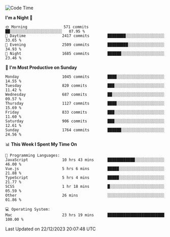 <!--START_SECTION:waka-->
![Code Time](http://img.shields.io/badge/Code%20Time-3%2C446%20hrs%2036%20mins-blue)

**I'm a Night 🦉** 

```text
🌞 Morning                571 commits         ██░░░░░░░░░░░░░░░░░░░░░░░   07.95 % 
🌆 Daytime                2417 commits        ████████░░░░░░░░░░░░░░░░░   33.65 % 
🌃 Evening                2509 commits        █████████░░░░░░░░░░░░░░░░   34.93 % 
🌙 Night                  1685 commits        ██████░░░░░░░░░░░░░░░░░░░   23.46 % 
```
📅 **I'm Most Productive on Sunday** 

```text
Monday                   1045 commits        ████░░░░░░░░░░░░░░░░░░░░░   14.55 % 
Tuesday                  820 commits         ███░░░░░░░░░░░░░░░░░░░░░░   11.42 % 
Wednesday                687 commits         ██░░░░░░░░░░░░░░░░░░░░░░░   09.57 % 
Thursday                 1127 commits        ████░░░░░░░░░░░░░░░░░░░░░   15.69 % 
Friday                   833 commits         ███░░░░░░░░░░░░░░░░░░░░░░   11.60 % 
Saturday                 906 commits         ███░░░░░░░░░░░░░░░░░░░░░░   12.61 % 
Sunday                   1764 commits        ██████░░░░░░░░░░░░░░░░░░░   24.56 % 
```


📊 **This Week I Spent My Time On** 

```text
💬 Programming Languages: 
JavaScript               10 hrs 43 mins      ████████████░░░░░░░░░░░░░   46.00 % 
Vue.js                   5 hrs 6 mins        █████░░░░░░░░░░░░░░░░░░░░   21.88 % 
TypeScript               5 hrs 4 mins        █████░░░░░░░░░░░░░░░░░░░░   21.77 % 
SCSS                     1 hr 18 mins        █░░░░░░░░░░░░░░░░░░░░░░░░   05.59 % 
Other                    26 mins             ░░░░░░░░░░░░░░░░░░░░░░░░░   01.86 % 

💻 Operating System: 
Mac                      23 hrs 19 mins      █████████████████████████   100.00 % 
```


 Last Updated on 22/12/2023 20:07:48 UTC
<!--END_SECTION:waka-->
